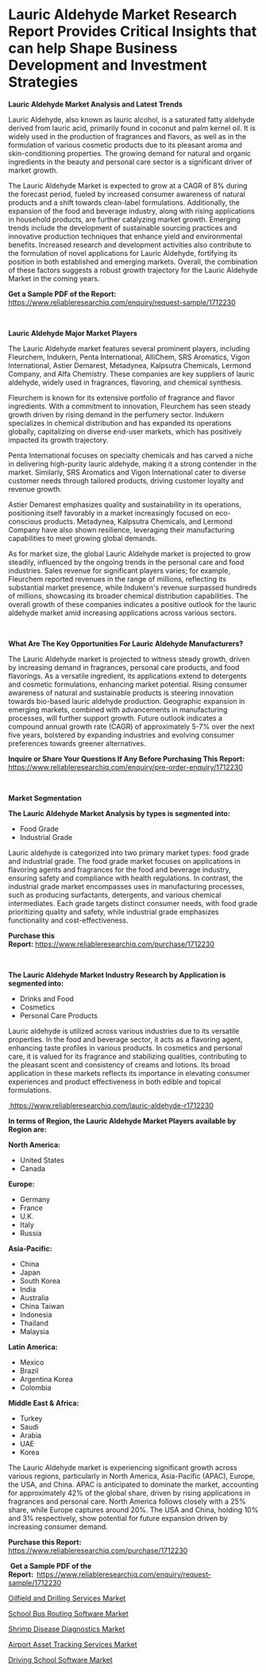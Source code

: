 <p><h1>Lauric Aldehyde Market Research Report Provides Critical Insights that can help Shape Business Development and Investment Strategies</h1></p><p><strong>Lauric Aldehyde Market Analysis and Latest Trends</strong></p>
<p><p>Lauric Aldehyde, also known as lauric alcohol, is a saturated fatty aldehyde derived from lauric acid, primarily found in coconut and palm kernel oil. It is widely used in the production of fragrances and flavors, as well as in the formulation of various cosmetic products due to its pleasant aroma and skin-conditioning properties. The growing demand for natural and organic ingredients in the beauty and personal care sector is a significant driver of market growth.</p><p>The Lauric Aldehyde Market is expected to grow at a CAGR of 8% during the forecast period, fueled by increased consumer awareness of natural products and a shift towards clean-label formulations. Additionally, the expansion of the food and beverage industry, along with rising applications in household products, are further catalyzing market growth. Emerging trends include the development of sustainable sourcing practices and innovative production techniques that enhance yield and environmental benefits. Increased research and development activities also contribute to the formulation of novel applications for Lauric Aldehyde, fortifying its position in both established and emerging markets. Overall, the combination of these factors suggests a robust growth trajectory for the Lauric Aldehyde Market in the coming years.</p></p>
<p><strong>Get a Sample PDF of the Report:&nbsp;</strong> <a href="https://www.reliableresearchiq.com/enquiry/request-sample/1712230?utm_campaign=1780&utm_medium=2&utm_source=Github&utm_content=ia&utm_term=22102024&utm_id=lauric-aldehyde">https://www.reliableresearchiq.com/enquiry/request-sample/1712230</a></p>
<p>&nbsp;</p>
<p><strong>Lauric Aldehyde Major Market Players</strong></p>
<p><p>The Lauric Aldehyde market features several prominent players, including Fleurchem, Indukern, Penta International, AlliChem, SRS Aromatics, Vigon International, Astier Demarest, Metadynea, Kalpsutra Chemicals, Lermond Company, and Alfa Chemistry. These companies are key suppliers of lauric aldehyde, widely used in fragrances, flavoring, and chemical synthesis.</p><p>Fleurchem is known for its extensive portfolio of fragrance and flavor ingredients. With a commitment to innovation, Fleurchem has seen steady growth driven by rising demand in the perfumery sector. Indukern specializes in chemical distribution and has expanded its operations globally, capitalizing on diverse end-user markets, which has positively impacted its growth trajectory.</p><p>Penta International focuses on specialty chemicals and has carved a niche in delivering high-purity lauric aldehyde, making it a strong contender in the market. Similarly, SRS Aromatics and Vigon International cater to diverse customer needs through tailored products, driving customer loyalty and revenue growth.</p><p>Astier Demarest emphasizes quality and sustainability in its operations, positioning itself favorably in a market increasingly focused on eco-conscious products. Metadynea, Kalpsutra Chemicals, and Lermond Company have also shown resilience, leveraging their manufacturing capabilities to meet growing global demands.</p><p>As for market size, the global Lauric Aldehyde market is projected to grow steadily, influenced by the ongoing trends in the personal care and food industries. Sales revenue for significant players varies; for example, Fleurchem reported revenues in the range of millions, reflecting its substantial market presence, while Indukern's revenue surpassed hundreds of millions, showcasing its broader chemical distribution capabilities. The overall growth of these companies indicates a positive outlook for the lauric aldehyde market amid increasing applications across various sectors.</p></p>
<p>&nbsp;</p>
<p><strong>What Are The Key Opportunities For Lauric Aldehyde Manufacturers?</strong></p>
<p><p>The Lauric Aldehyde market is projected to witness steady growth, driven by increasing demand in fragrances, personal care products, and food flavorings. As a versatile ingredient, its applications extend to detergents and cosmetic formulations, enhancing market potential. Rising consumer awareness of natural and sustainable products is steering innovation towards bio-based lauric aldehyde production. Geographic expansion in emerging markets, combined with advancements in manufacturing processes, will further support growth. Future outlook indicates a compound annual growth rate (CAGR) of approximately 5-7% over the next five years, bolstered by expanding industries and evolving consumer preferences towards greener alternatives.</p></p>
<p><strong>Inquire or Share Your Questions If Any Before Purchasing This Report:</strong> <a href="https://www.reliableresearchiq.com/enquiry/pre-order-enquiry/1712230?utm_campaign=1780&utm_medium=2&utm_source=Github&utm_content=ia&utm_term=22102024&utm_id=lauric-aldehyde">https://www.reliableresearchiq.com/enquiry/pre-order-enquiry/1712230</a></p>
<p>&nbsp;</p>
<p><strong>Market Segmentation</strong></p>
<p><strong>The Lauric Aldehyde Market Analysis by types is segmented into:</strong></p>
<p><ul><li>Food Grade</li><li>Industrial Grade</li></ul></p>
<p><p>Lauric aldehyde is categorized into two primary market types: food grade and industrial grade. The food grade market focuses on applications in flavoring agents and fragrances for the food and beverage industry, ensuring safety and compliance with health regulations. In contrast, the industrial grade market encompasses uses in manufacturing processes, such as producing surfactants, detergents, and various chemical intermediates. Each grade targets distinct consumer needs, with food grade prioritizing quality and safety, while industrial grade emphasizes functionality and cost-effectiveness.</p></p>
<p><strong>Purchase this Report:&nbsp;</strong><a href="https://www.reliableresearchiq.com/purchase/1712230?utm_campaign=1780&utm_medium=2&utm_source=Github&utm_content=ia&utm_term=22102024&utm_id=lauric-aldehyde">https://www.reliableresearchiq.com/purchase/1712230</a></p>
<p>&nbsp;</p>
<p><strong>The Lauric Aldehyde Market Industry Research by Application is segmented into:</strong></p>
<p><ul><li>Drinks and Food</li><li>Cosmetics</li><li>Personal Care Products</li></ul></p>
<p><p>Lauric aldehyde is utilized across various industries due to its versatile properties. In the food and beverage sector, it acts as a flavoring agent, enhancing taste profiles in various products. In cosmetics and personal care, it is valued for its fragrance and stabilizing qualities, contributing to the pleasant scent and consistency of creams and lotions. Its broad application in these markets reflects its importance in elevating consumer experiences and product effectiveness in both edible and topical formulations.</p></p>
<p><a href="https://www.reliableresearchiq.com/lauric-aldehyde-r1712230?utm_campaign=1780&utm_medium=2&utm_source=Github&utm_content=ia&utm_term=22102024&utm_id=lauric-aldehyde">&nbsp;https://www.reliableresearchiq.com/lauric-aldehyde-r1712230</a></p>
<p><strong>In terms of Region, the Lauric Aldehyde Market Players available by Region are:</strong></p>
<p>
    <p> <strong> North America: </strong>
        <ul>
            <li>United States</li>
            <li>Canada</li>
        </ul>
        </p> 
    <p> <strong> Europe: </strong>
        <ul>
            <li>Germany</li>
            <li>France</li>
            <li>U.K.</li>
            <li>Italy</li>
            <li>Russia</li>
        </ul>
        </p> 
    <p> <strong> Asia-Pacific: </strong>
        <ul>
            <li>China</li>
            <li>Japan</li>
            <li>South Korea</li>
            <li>India</li>
            <li>Australia</li>
            <li>China Taiwan</li>
            <li>Indonesia</li>
            <li>Thailand</li>
            <li>Malaysia</li>
        </ul>
        </p> 
    <p> <strong> Latin America: </strong>
        <ul>
            <li>Mexico</li>
            <li>Brazil</li>
            <li>Argentina Korea</li>
            <li>Colombia</li>
        </ul>
        </p> 
    <p> <strong> Middle East & Africa: </strong>
        <ul>
            <li>Turkey</li>
            <li>Saudi</li>
            <li>Arabia</li>
            <li>UAE</li>
            <li>Korea</li>
        </ul>
    </p>
    </p>
<p><p>The Lauric Aldehyde market is experiencing significant growth across various regions, particularly in North America, Asia-Pacific (APAC), Europe, the USA, and China. APAC is anticipated to dominate the market, accounting for approximately 42% of the global share, driven by rising applications in fragrances and personal care. North America follows closely with a 25% share, while Europe captures around 20%. The USA and China, holding 10% and 3% respectively, show potential for future expansion driven by increasing consumer demand.</p></p>
<p><strong>Purchase this Report: </strong><a href="https://www.reliableresearchiq.com/purchase/1712230?utm_campaign=1780&utm_medium=2&utm_source=Github&utm_content=ia&utm_term=22102024&utm_id=lauric-aldehyde">https://www.reliableresearchiq.com/purchase/1712230</a></p>
<p>&nbsp;<strong>Get a Sample PDF of the Report:&nbsp;&nbsp;</strong><a href="https://www.reliableresearchiq.com/enquiry/request-sample/1712230?utm_campaign=1780&utm_medium=2&utm_source=Github&utm_content=ia&utm_term=22102024&utm_id=lauric-aldehyde">https://www.reliableresearchiq.com/enquiry/request-sample/1712230</a></p>
<p><strong></strong></p>
<p><p><a href="https://www.linkedin.com/pulse/oilfield-drilling-services-market-innovations-trends-comprehensive-t3lwf?utm_campaign=1780&utm_medium=2&utm_source=Github&utm_content=ia&utm_term=22102024&utm_id=lauric-aldehyde">Oilfield and Drilling Services Market</a></p><p><a href="https://www.linkedin.com/pulse/school-bus-routing-software-market-size-share-trends-analysis-gcijf?utm_campaign=1780&utm_medium=2&utm_source=Github&utm_content=ia&utm_term=22102024&utm_id=lauric-aldehyde">School Bus Routing Software Market</a></p><p><a href="https://www.linkedin.com/pulse/comprehensive-shrimp-disease-diagnostics-market-report-regional-n2lof?utm_campaign=1780&utm_medium=2&utm_source=Github&utm_content=ia&utm_term=22102024&utm_id=lauric-aldehyde">Shrimp Disease Diagnostics Market</a></p><p><a href="https://www.linkedin.com/pulse/strategic-insights-global-airport-asset-tracking-services-3rpjf?utm_campaign=1780&utm_medium=2&utm_source=Github&utm_content=ia&utm_term=22102024&utm_id=lauric-aldehyde">Airport Asset Tracking Services Market</a></p><p><a href="https://www.linkedin.com/pulse/decoding-driving-school-software-industry-dynamics-strategic-rnwqf?utm_campaign=1780&utm_medium=2&utm_source=Github&utm_content=ia&utm_term=22102024&utm_id=lauric-aldehyde">Driving School Software Market</a></p></p>